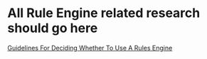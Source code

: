 <h1>All Rule Engine related research should go here</h1>
<a href="http://herzberg.ca.sandia.gov/jess/guidelines.shtml">Guidelines For Deciding Whether To Use A Rules Engine</a>
